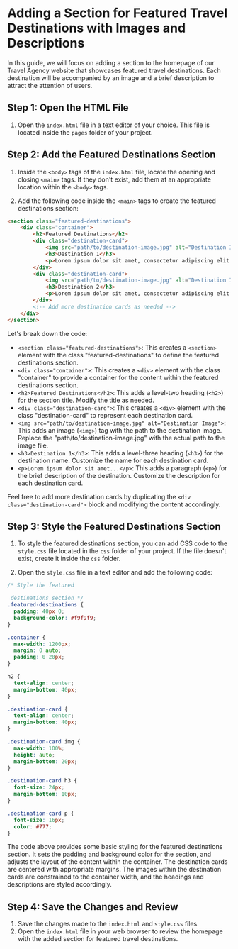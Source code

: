 # Adding a Section for Featured Travel Destinations with Images and Descriptions

In this guide, we will focus on adding a section to the homepage of our Travel Agency website that showcases featured travel destinations. Each destination will be accompanied by an image and a brief description to attract the attention of users.

## Step 1: Open the HTML File
1. Open the `index.html` file in a text editor of your choice. This file is located inside the `pages` folder of your project.

## Step 2: Add the Featured Destinations Section
1. Inside the `<body>` tags of the `index.html` file, locate the opening and closing `<main>` tags. If they don't exist, add them at an appropriate location within the `<body>` tags.

2. Add the following code inside the `<main>` tags to create the featured destinations section:

```html
<section class="featured-destinations">
    <div class="container">
        <h2>Featured Destinations</h2>
        <div class="destination-card">
            <img src="path/to/destination-image.jpg" alt="Destination Image">
            <h3>Destination 1</h3>
            <p>Lorem ipsum dolor sit amet, consectetur adipiscing elit. Sed malesuada ultrices justo, a aliquam velit semper nec.</p>
        </div>
        <div class="destination-card">
            <img src="path/to/destination-image.jpg" alt="Destination Image">
            <h3>Destination 2</h3>
            <p>Lorem ipsum dolor sit amet, consectetur adipiscing elit. Sed malesuada ultrices justo, a aliquam velit semper nec.</p>
        </div>
        <!-- Add more destination cards as needed -->
    </div>
</section>
```

Let's break down the code:

- `<section class="featured-destinations">`: This creates a `<section>` element with the class "featured-destinations" to define the featured destinations section.
- `<div class="container">`: This creates a `<div>` element with the class "container" to provide a container for the content within the featured destinations section.
- `<h2>Featured Destinations</h2>`: This adds a level-two heading (`<h2>`) for the section title. Modify the title as needed.
- `<div class="destination-card">`: This creates a `<div>` element with the class "destination-card" to represent each destination card.
- `<img src="path/to/destination-image.jpg" alt="Destination Image">`: This adds an image (`<img>`) tag with the path to the destination image. Replace the "path/to/destination-image.jpg" with the actual path to the image file.
- `<h3>Destination 1</h3>`: This adds a level-three heading (`<h3>`) for the destination name. Customize the name for each destination card.
- `<p>Lorem ipsum dolor sit amet...</p>`: This adds a paragraph (`<p>`) for the brief description of the destination. Customize the description for each destination card.

Feel free to add more destination cards by duplicating the `<div class="destination-card">` block and modifying the content accordingly.

## Step 3: Style the Featured Destinations Section
1. To style the featured destinations section, you can add CSS code to the `style.css` file located in the `css` folder of your project. If the file doesn't exist, create it inside the `css` folder.

2. Open the `style.css` file in a text editor and add the following code:

```css
/* Style the featured

 destinations section */
.featured-destinations {
  padding: 40px 0;
  background-color: #f9f9f9;
}

.container {
  max-width: 1200px;
  margin: 0 auto;
  padding: 0 20px;
}

h2 {
  text-align: center;
  margin-bottom: 40px;
}

.destination-card {
  text-align: center;
  margin-bottom: 40px;
}

.destination-card img {
  max-width: 100%;
  height: auto;
  margin-bottom: 20px;
}

.destination-card h3 {
  font-size: 24px;
  margin-bottom: 10px;
}

.destination-card p {
  font-size: 16px;
  color: #777;
}
```

The code above provides some basic styling for the featured destinations section. It sets the padding and background color for the section, and adjusts the layout of the content within the container. The destination cards are centered with appropriate margins. The images within the destination cards are constrained to the container width, and the headings and descriptions are styled accordingly.

## Step 4: Save the Changes and Review
1. Save the changes made to the `index.html` and `style.css` files.
2. Open the `index.html` file in your web browser to review the homepage with the added section for featured travel destinations.

